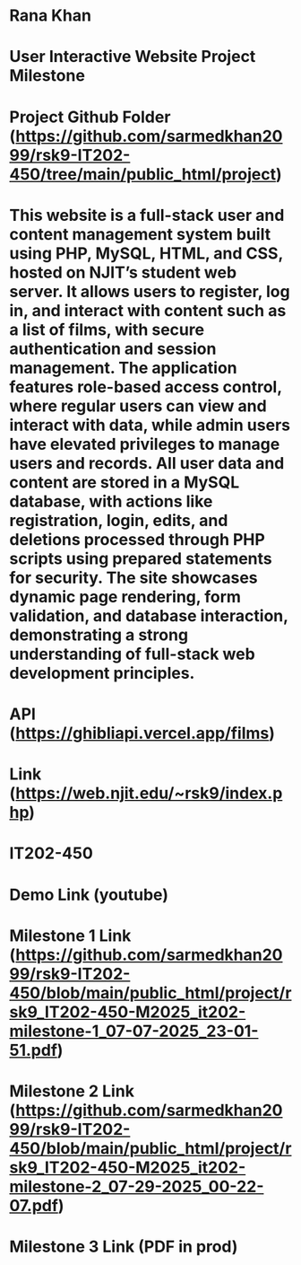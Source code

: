 # Rana Khan
# User Interactive Website Project Milestone
# Project Github Folder (https://github.com/sarmedkhan2099/rsk9-IT202-450/tree/main/public_html/project)
# This website is a full-stack user and content management system built using PHP, MySQL, HTML, and CSS, hosted on NJIT’s student web server. It allows users to register, log in, and interact with content such as a list of films, with secure authentication and session management. The application features role-based access control, where regular users can view and interact with data, while admin users have elevated privileges to manage users and records. All user data and content are stored in a MySQL database, with actions like registration, login, edits, and deletions processed through PHP scripts using prepared statements for security. The site showcases dynamic page rendering, form validation, and database interaction, demonstrating a strong understanding of full-stack web development principles.
# API (https://ghibliapi.vercel.app/films)
# Link (https://web.njit.edu/~rsk9/index.php)
# IT202-450

# Demo Link (youtube)

# Milestone 1 Link (https://github.com/sarmedkhan2099/rsk9-IT202-450/blob/main/public_html/project/rsk9_IT202-450-M2025_it202-milestone-1_07-07-2025_23-01-51.pdf)
# Milestone 2 Link (https://github.com/sarmedkhan2099/rsk9-IT202-450/blob/main/public_html/project/rsk9_IT202-450-M2025_it202-milestone-2_07-29-2025_00-22-07.pdf)
# Milestone 3 Link (PDF in prod)
